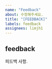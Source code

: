 ```yaml
---
name: "Feedback"
about: 수정해주세요.
title: "[FEEDBACK]"
labels: feedback
assignees: limjh1
---
```


## feedback
피드백 사항.

